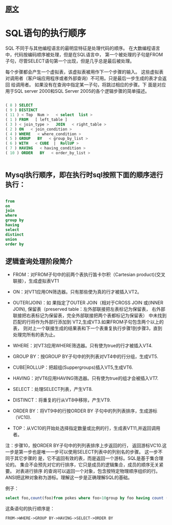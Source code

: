 
## [原文](https://blog.csdn.net/violet_echo_0908/article/details/51125406)

# SQL语句的执行顺序

SQL 不同于与其他编程语言的最明显特征是处理代码的顺序。
在大数编程语言中，代码按编码顺序被处理，但是在SQL语言中，
第一个被处理的子句是FROM子句，尽管SELECT语句第一个出现，但是几乎总是最后被处理。

每个步骤都会产生一个虚拟表，该虚拟表被用作下一个步骤的输入。
这些虚拟表对调用者（客户端应用程序或者外部查询）不可用。只是最后一步生成的表才会返回 给调用者。
如果没有在查询中指定某一子句，将跳过相应的步骤。下
面是对应用于SQL server 2000和SQL Server 2005的各个逻辑步骤的简单描述。

```sql

( 8 ) SELECT  
( 9 ) DISTINCT   
( 11 ) < Top  Num >   < select  list > 
( 1 ) FROM   [ left_table ] 
( 3 ) < join_type >   JOIN   < right_table > 
( 2 ) ON   < join_condition > 
( 4 ) WHERE   < where_condition > 
( 5 ) GROUP   BY   < group_by_list > 
( 6 ) WITH   < CUBE  |  RollUP > 
( 7 ) HAVING   < having_condition > 
( 10 ) ORDER   BY   < order_by_list >
 
```


## Mysql执行顺序，即在执行时sql按照下面的顺序进行执行：

```sql

from
on
join
where
group by
having
select
distinct
union
order by

```

## 逻辑查询处理阶段简介

- FROM：对FROM子句中的前两个表执行笛卡尔积（Cartesian product)(交叉联接），生成虚拟表VT1

- ON：对VT1应用ON筛选器。只有那些使为真的行才被插入VT2。

- OUTER(JOIN)：如 果指定了OUTER JOIN（相对于CROSS JOIN 或(INNER JOIN),
保留表（preserved table：左外部联接把左表标记为保留表，
右外部联接把右表标记为保留表，完全外部联接把两个表都标记为保留表）
中未找到匹配的行将作为外部行添加到 VT2,生成VT3.如果FROM子句包含两个以上的表，
则对上一个联接生成的结果表和下一个表重复执行步骤1到步骤3，直到处理完所有的表为止。

- WHERE：对VT3应用WHERE筛选器。只有使为true的行才被插入VT4.

- GROUP BY：按GROUP BY子句中的列列表对VT4中的行分组，生成VT5.

- CUBE|ROLLUP：把超组(Suppergroups)插入VT5,生成VT6.

- HAVING：对VT6应用HAVING筛选器。只有使为true的组才会被插入VT7.

- SELECT：处理SELECT列表，产生VT8.

- DISTINCT：将重复的行从VT8中移除，产生VT9.

- ORDER BY：将VT9中的行按ORDER BY 子句中的列列表排序，生成游标（VC10).

- TOP：从VC10的开始处选择指定数量或比例的行，生成表VT11,并返回调用者。

注：步骤10，按ORDER BY子句中的列列表排序上步返回的行，
返回游标VC10.这一步是第一步也是唯一一步可以使用SELECT列表中的列别名的步骤。
这一步不同于其它步骤的 是，它不返回有效的表，而是返回一个游标。SQL是基于集合理论的。
集合不会预先对它的行排序，它只是成员的逻辑集合，成员的顺序无关紧要。
对表进行排序 的查询可以返回一个对象，包含按特定物理顺序组织的行。
ANSI把这种对象称为游标。理解这一步是正确理解SQL的基础。

例子：
```sql
select foo,count(foo)from pokes where foo>10group by foo having count (*)>5 order by foo
```
这条语句的执行顺序是： 

```
FROM->WHERE->GROUP BY->HAVING->SELECT->ORDER BY
```

